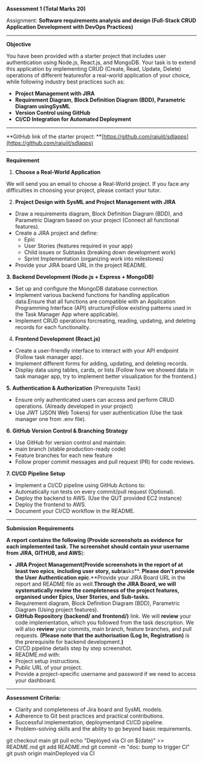 
**Assessment 1 (Total Marks **20**)**

Assignment: **Software requirements analysis and design (**Full-Stack CRUD Application Development with DevOps Practices**)**


---

**Objective**

You have been provided with a starter project that includes user authentication using Node.js, React.js, and MongoDB. Your task is to extend this application by implementing CRUD (Create, Read, Update, Delete) operations of different featuresfor a real-world application of your choice, while following industry best practices such as: 

* **Project Management with JIRA**
* **Requirement Diagram**, **Block Definition Diagram (**BDD), Parametric Diagram using**SysML**
* **Version Control using GitHub**
* **CI/CD Integration for Automated Deployment**

---

**GitHub link of the starter project: **[https://github.com/rajuiit/sdlapps](https://github.com/rajuiit/sdlapps)

---

**Requirement**

1. **Choose a Real-World Application**

We will send you an email to choose a Real-World project. If you face any difficulties in choosing your project, please contact your tutor.

2. **Project Design with SysML and Project Management with JIRA**

* Draw a requirements diagram, Block Definition Diagram (BDD), and Parametric Diagram based on your project (Connect all functional features).
* Create a JIRA project and define:
  * Epic
  * User Stories (features required in your app)
  * Child issues or Subtasks (breaking down development work)
  * Sprint Implementation (organizing work into milestones)
* Provide your JIRA board URL in the project README.

**3. Backend Development (Node.js + Express + MongoDB)**

* Set up and configure the MongoDB database connection.
* Implement various backend functions for handling application data.Ensure that all functions are compatible with an Application Programming Interface (API) structure(Follow existing patterns used in the Task Manager App where applicable).
* Implement CRUD operations forcreating, reading, updating, and deleting records for each functionality.

4. **Frontend Development (React.js)**

* Create a user-friendly interface to interact with your API endpoint (Follow task manager app).
* Implement different forms for adding, updating, and deleting records.
* Display data using tables, cards, or lists (Follow how we showed data in task manager app, try to implement better visualization for the frontend.)

**5. Authentication & Authorization** (Prerequisite Task)

* Ensure only authenticated users can access and perform CRUD operations. (Already developed in your project)
* Use JWT (JSON Web Tokens) for user authentication (Use the task manager one from .env file).

**6. GitHub Version Control & Branching Strategy**

* Use GitHub for version control and maintain:
* main branch (stable production-ready code)
* Feature branches for each new feature
* Follow proper commit messages and pull request (PR) for code reviews.

**7. CI/CD Pipeline Setup**

* Implement a CI/CD pipeline using GitHub Actions to:
* Automatically run tests on every commit/pull request (Optional).
* Deploy the backend to AWS. (Use the QUT provided EC2 instance)
* Deploy the frontend to AWS.
* Document your CI/CD workflow in the README.

---

**Submission Requirements**

**A report **contains** the following (Provide screenshots as evidence for each implemented task. **The screenshot should **contain** your username** from JIRA, GITHUB, and AWS**):

* **JIRA Project **Management**(Provide screenshots in the **report o**f at least two epics**, **including user story, sub**t**a**sks**. **Please **don’t** provide **the **U**ser Authentication** epic**.**Provide your JIRA Board URL in the report and README file as well.**Through the JIRA Board, we will systematically review the completeness of the project features, organised under Epics, User Stories, and Sub-tasks.**
* Requirement diagram, Block Definition Diagram (BDD), Parametric Diagram (Using project features).
* **GitHub Repository (backend/ and frontend/)** link. We will **review** your code implementation, which you followed from the task description. We will also **review** your commits, main branch, feature branches, and pull requests. **(**Please note that the authorisation** (Log In, Registration)** is the prerequisite for backend development.**)**
* CI/CD pipeline details step by step screenshot.
* README.md with:
* Project setup instructions.
* Public URL of your project.
* Provide a project-specific username and password if we need to access your dashboard.

---

**Assessment Criteria:**

* Clarity and completeness of Jira board and SysML models.
* Adherence to Git best practices and practical contributions.
* Successful implementation, deploymentand CI/CD pipeline.
* Problem-solving skills and the ability to go beyond basic requirements.


git checkout main
git pull
echo "Deployed via CI on $(date)" >> README.md
git add README.md
git commit -m "doc: bump to trigger CI"
git push origin mainDeployed via CI
